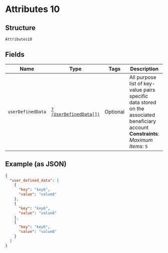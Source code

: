 
# Attributes 10

## Structure

`Attributes10`

## Fields

| Name | Type | Tags | Description | Getter | Setter |
|  --- | --- | --- | --- | --- | --- |
| `userDefinedData` | [`?(UserDefinedData[])`](../../doc/models/user-defined-data.md) | Optional | All purpose list of key-value pairs specific data stored on the associated beneficiary account<br>**Constraints**: *Maximum Items*: `5` | getUserDefinedData(): ?array | setUserDefinedData(?array userDefinedData): void |

## Example (as JSON)

```json
{
  "user_defined_data": [
    {
      "key": "key6",
      "value": "value8"
    },
    {
      "key": "key6",
      "value": "value8"
    },
    {
      "key": "key6",
      "value": "value8"
    }
  ]
}
```

